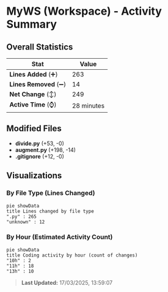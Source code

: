 # MyWS (Workspace) - Activity Summary 

## Overall Statistics

| Stat                   | Value                                                             |
| ---------------------- | ----------------------------------------------------------------- |
| **Lines Added** (➕)   | 263                                          |
| **Lines Removed** (➖) | 14                                        |
| **Net Change** (↕)    | 249                |
| **Active Time** (⌚)   | 28 minutes |


## Modified Files
- **divide.py** (+53, -0)
- **augment.py** (+198, -14)
- **.gitignore** (+12, -0)

## Visualizations

### By File Type (Lines Changed)

```mermaid
pie showData
title Lines changed by file type
".py" : 265
"unknown" : 12
```

### By Hour (Estimated Activity Count)

```mermaid
pie showData
title Coding activity by hour (count of changes)
"10h" : 2
"11h" : 18
"13h" : 10
```


> **Last Updated:** 17/03/2025, 13:59:07
